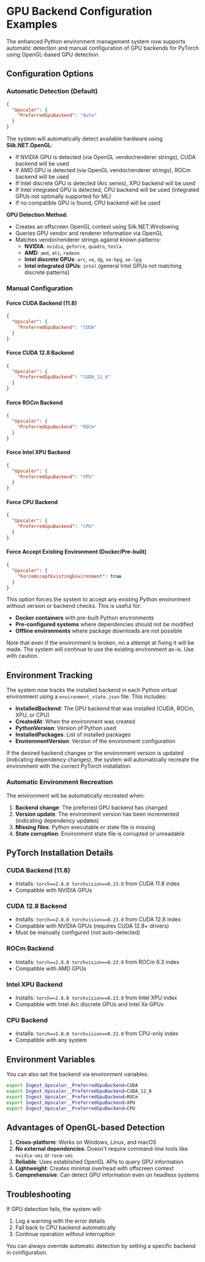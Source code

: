 # GPU Backend Configuration Examples

The enhanced Python environment management system now supports automatic detection and manual configuration of GPU backends for PyTorch using OpenGL-based GPU detection.

## Configuration Options

### Automatic Detection (Default)
```json
{
  "Upscaler": {
    "PreferredGpuBackend": "Auto"
  }
}
```

The system will automatically detect available hardware using **Silk.NET.OpenGL**:
- If NVIDIA GPU is detected (via OpenGL vendor/renderer strings), CUDA backend will be used
- If AMD GPU is detected (via OpenGL vendor/renderer strings), ROCm backend will be used  
- If Intel discrete GPU is detected (Arc series), XPU backend will be used
- If Intel integrated GPU is detected, CPU backend will be used (integrated GPUs not optimally supported for ML)
- If no compatible GPU is found, CPU backend will be used

**GPU Detection Method:**
- Creates an offscreen OpenGL context using Silk.NET.Windowing
- Queries GPU vendor and renderer information via OpenGL
- Matches vendor/renderer strings against known patterns:
  - **NVIDIA**: `nvidia`, `geforce`, `quadro`, `tesla`
  - **AMD**: `amd`, `ati`, `radeon` 
  - **Intel discrete GPUs**: `arc`, `xe`, `dg`, `xe-hpg`, `xe-lpg`
  - **Intel integrated GPUs**: `intel` (general Intel GPUs not matching discrete patterns)

### Manual Configuration

#### Force CUDA Backend (11.8)
```json
{
  "Upscaler": {
    "PreferredGpuBackend": "CUDA"
  }
}
```

#### Force CUDA 12.8 Backend
```json
{
  "Upscaler": {
    "PreferredGpuBackend": "CUDA_12_8"
  }
}
```

#### Force ROCm Backend
```json
{
  "Upscaler": {
    "PreferredGpuBackend": "ROCm"
  }
}
```

#### Force Intel XPU Backend
```json
{
  "Upscaler": {
    "PreferredGpuBackend": "XPU"
  }
}
```

#### Force CPU Backend
```json
{
  "Upscaler": {
    "PreferredGpuBackend": "CPU"
  }
}
```

#### Force Accept Existing Environment (Docker/Pre-built)
```json
{
  "Upscaler": {
    "ForceAcceptExistingEnvironment": true
  }
}
```

This option forces the system to accept any existing Python environment without version or backend checks. This is useful for:
- **Docker containers** with pre-built Python environments
- **Pre-configured systems** where dependencies should not be modified
- **Offline environments** where package downloads are not possible

Note that even if the environment is broken, no a attempt at fixing it will be made. The system will continue to use the existing environment as-is. Use with caution.

## Environment Tracking

The system now tracks the installed backend in each Python virtual environment using a `environment_state.json` file. This includes:

- **InstalledBackend**: The GPU backend that was installed (CUDA, ROCm, XPU, or CPU)
- **CreatedAt**: When the environment was created
- **PythonVersion**: Version of Python used
- **InstalledPackages**: List of installed packages
- **EnvironmentVersion**: Version of the environment configuration

If the desired backend changes or the environment version is updated (indicating dependency changes), the system will automatically recreate the environment with the correct PyTorch installation.

### Automatic Environment Recreation

The environment will be automatically recreated when:
1. **Backend change**: The preferred GPU backend has changed
2. **Version update**: The environment version has been incremented (indicating dependency updates)
3. **Missing files**: Python executable or state file is missing
4. **State corruption**: Environment state file is corrupted or unreadable

## PyTorch Installation Details

### CUDA Backend (11.8)
- Installs: `torch==2.8.0 torchvision==0.23.0` from CUDA 11.8 index
- Compatible with NVIDIA GPUs

### CUDA 12.8 Backend
- Installs: `torch==2.8.0 torchvision==0.23.0` from CUDA 12.8 index  
- Compatible with NVIDIA GPUs (requires CUDA 12.8+ drivers)
- Must be manually configured (not auto-detected)

### ROCm Backend  
- Installs: `torch==2.8.0 torchvision==0.23.0` from ROCm 6.3 index
- Compatible with AMD GPUs

### Intel XPU Backend
- Installs: `torch==2.8.0 torchvision==0.23.0` from Intel XPU index
- Compatible with Intel Arc discrete GPUs and Intel Xe GPUs

### CPU Backend
- Installs: `torch==2.8.0 torchvision==0.23.0` from CPU-only index
- Compatible with any system

## Environment Variables

You can also set the backend via environment variables:
```bash
export Ingest_Upscaler__PreferredGpuBackend=CUDA
export Ingest_Upscaler__PreferredGpuBackend=CUDA_12_8
export Ingest_Upscaler__PreferredGpuBackend=ROCm
export Ingest_Upscaler__PreferredGpuBackend=XPU
export Ingest_Upscaler__PreferredGpuBackend=CPU
```

## Advantages of OpenGL-based Detection

1. **Cross-platform**: Works on Windows, Linux, and macOS
2. **No external dependencies**: Doesn't require command-line tools like `nvidia-smi` or `rocm-smi`
3. **Reliable**: Uses established OpenGL APIs to query GPU information
4. **Lightweight**: Creates minimal overhead with offscreen context
5. **Comprehensive**: Can detect GPU information even on headless systems

## Troubleshooting

If GPU detection fails, the system will:
1. Log a warning with the error details
2. Fall back to CPU backend automatically
3. Continue operation without interruption

You can always override automatic detection by setting a specific backend in configuration.

